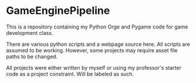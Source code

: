 # GameEnginePipeline
This is a repository containing my Python Orge and Pygame code for game development class.

There are various python scripts and a webpage source here. All scripts are assumed to be working. However, some projects may require asset file paths to be changed.

All projects were either written by myself or using my professor's starter code as a project constraint. Will be labeled as such. 
